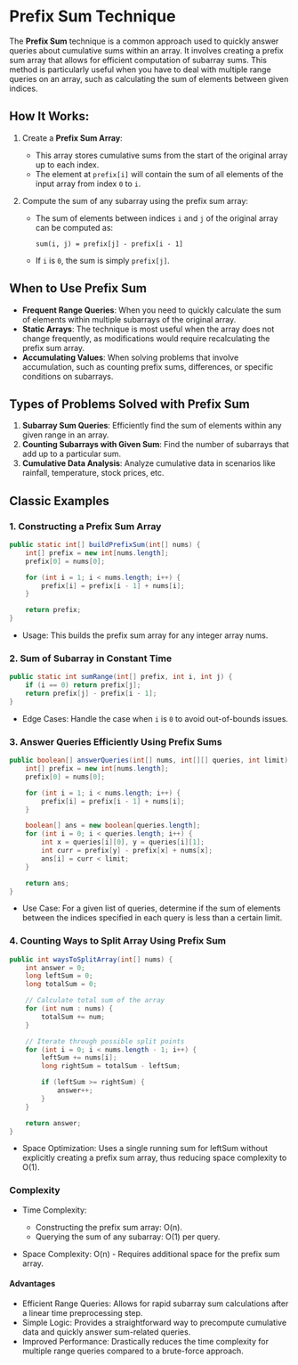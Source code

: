 # Prefix Sum Technique

The **Prefix Sum** technique is a common approach used to quickly answer queries about cumulative sums within an array.
It involves creating a prefix sum array that allows for efficient computation of subarray sums. This method is
particularly useful when you have to deal with multiple range queries on an array, such as calculating the sum of
elements between given indices.

## How It Works:

1. Create a **Prefix Sum Array**:
    - This array stores cumulative sums from the start of the original array up to each index.
    - The element at `prefix[i]` will contain the sum of all elements of the input array from index `0` to `i`.

2. Compute the sum of any subarray using the prefix sum array:
    - The sum of elements between indices `i` and `j` of the original array can be computed as:
      ```
      sum(i, j) = prefix[j] - prefix[i - 1]
      ```
    - If `i` is `0`, the sum is simply `prefix[j]`.

## When to Use Prefix Sum

- **Frequent Range Queries**: When you need to quickly calculate the sum of elements within multiple subarrays of the
  original array.
- **Static Arrays**: The technique is most useful when the array does not change frequently, as modifications would
  require recalculating the prefix sum array.
- **Accumulating Values**: When solving problems that involve accumulation, such as counting prefix sums, differences,
  or specific conditions on subarrays.

## Types of Problems Solved with Prefix Sum

1. **Subarray Sum Queries**: Efficiently find the sum of elements within any given range in an array.
2. **Counting Subarrays with Given Sum**: Find the number of subarrays that add up to a particular sum.
3. **Cumulative Data Analysis**: Analyze cumulative data in scenarios like rainfall, temperature, stock prices, etc.

## Classic Examples

### 1. Constructing a Prefix Sum Array

```java
public static int[] buildPrefixSum(int[] nums) {
    int[] prefix = new int[nums.length];
    prefix[0] = nums[0];

    for (int i = 1; i < nums.length; i++) {
        prefix[i] = prefix[i - 1] + nums[i];
    }

    return prefix;
}
```

* Usage: This builds the prefix sum array for any integer array nums.

### 2. Sum of Subarray in Constant Time

```java
public static int sumRange(int[] prefix, int i, int j) {
    if (i == 0) return prefix[j];
    return prefix[j] - prefix[i - 1];
}
```

* Edge Cases: Handle the case when `i` is `0` to avoid out-of-bounds issues.

### 3. Answer Queries Efficiently Using Prefix Sums

```java
public boolean[] answerQueries(int[] nums, int[][] queries, int limit) {
    int[] prefix = new int[nums.length];
    prefix[0] = nums[0];

    for (int i = 1; i < nums.length; i++) {
        prefix[i] = prefix[i - 1] + nums[i];
    }

    boolean[] ans = new boolean[queries.length];
    for (int i = 0; i < queries.length; i++) {
        int x = queries[i][0], y = queries[i][1];
        int curr = prefix[y] - prefix[x] + nums[x];
        ans[i] = curr < limit;
    }

    return ans;
}
```

* Use Case: For a given list of queries, determine if the sum of elements between the indices specified in each query is
  less than a certain limit.

### 4. Counting Ways to Split Array Using Prefix Sum

```java
public int waysToSplitArray(int[] nums) {
    int answer = 0;
    long leftSum = 0;
    long totalSum = 0;

    // Calculate total sum of the array
    for (int num : nums) {
        totalSum += num;
    }

    // Iterate through possible split points
    for (int i = 0; i < nums.length - 1; i++) {
        leftSum += nums[i];
        long rightSum = totalSum - leftSum;

        if (leftSum >= rightSum) {
            answer++;
        }
    }

    return answer;
}
```

* Space Optimization: Uses a single running sum for leftSum without explicitly creating a prefix sum array, thus
  reducing space complexity to O(1).

### Complexity

* Time Complexity:
    * Constructing the prefix sum array: O(n).
    * Querying the sum of any subarray: O(1) per query.

* Space Complexity: O(n) - Requires additional space for the prefix sum array.

#### Advantages

* Efficient Range Queries: Allows for rapid subarray sum calculations after a linear time preprocessing step.
* Simple Logic: Provides a straightforward way to precompute cumulative data and quickly answer sum-related queries.
* Improved Performance: Drastically reduces the time complexity for multiple range queries compared to a brute-force
  approach.